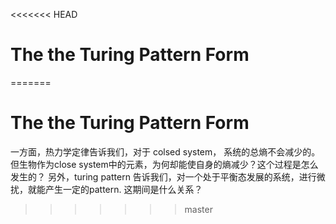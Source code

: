 <<<<<<< HEAD
# The the Turing Pattern Form
=======
# The the Turing Pattern Form
一方面，热力学定律告诉我们，对于 colsed system， 系统的总熵不会减少的。但生物作为close system中的元素，为何却能使自身的熵减少？这个过程是怎么发生的？
另外，turing pattern 告诉我们，对一个处于平衡态发展的系统，进行微扰，就能产生一定的pattern. 这期间是什么关系？
>>>>>>> master
